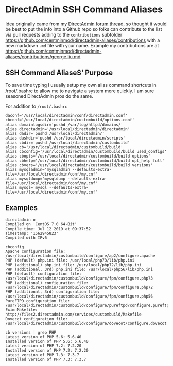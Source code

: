 # DirectAdmin SSH Command Aliases

Idea originally came from my [DirectAdmin forum thread](https://forum.directadmin.com/showthread.php?t=58333), so thought it would be best to put the info into a Github repo so folks can contribute to the list via pull requests adding to the `contributions` subfolder https://github.com/centminmod/directadmin-aliases/contributions with a new markdown `.md` file with your name. Example my contributions are at https://github.com/centminmod/directadmin-aliases/contributions/george.liu.md 

## SSH Command AliaseS' Purpose

To save time typing I usually setup my own alias command shortcuts in /root/.bashrc to allow me to navigate a system more quickly. I am sure seasoned DirectAdmin pros do the same.

For addition to `/root/.bashrc`

```
daconf='/usr/local/directadmin/conf/directadmin.conf'
cbconf='/usr/local/directadmin/custombuild/options.conf'
alias domainlogsdir='pushd /var/log/httpd/domains/'
alias directadmin='/usr/local/directadmin/directadmin'
alias dadir='pushd /usr/local/directadmin/'
alias dashdir='pushd /usr/local/directadmin/scripts'
alias cbdir='pushd /usr/local/directadmin/custombuild'
alias cb='/usr/local/directadmin/custombuild/build'
alias cbconfig='/usr/local/directadmin/custombuild/build used_configs'
alias cbopts='/usr/local/directadmin/custombuild/build options'
alias cbhelp='/usr/local/directadmin/custombuild/build opt_help full'
alias cbvers='/usr/local/directadmin/custombuild/build versions'
alias mysqladmin='mysqladmin --defaults-extra-file=/usr/local/directadmin/conf/my.cnf'
alias mysqldump='mysqldump --defaults-extra-file=/usr/local/directadmin/conf/my.cnf'
alias mysql='mysql --defaults-extra-file=/usr/local/directadmin/conf/my.cnf'
```

## Examples

```
directadmin o
Compiled on 'CentOS 7.0 64-Bit'
Compile time: Jul 12 2019 at 09:37:52
Timestamp: '1562945823'
Compiled with IPv6
```

```
cbconfig
Apache configuration file: /usr/local/directadmin/custombuild/configure/ap2/configure.apache
PHP (default) php.ini file: /usr/local/php73/lib/php.ini
PHP (additional) php.ini file: /usr/local/php72/lib/php.ini
PHP (additional, 3rd) php.ini file: /usr/local/php56/lib/php.ini
PHP (default) configuration file: /usr/local/directadmin/custombuild/configure/fpm/configure.php73
PHP (additional) configuration file: /usr/local/directadmin/custombuild/configure/fpm/configure.php72
PHP (additional, 3rd) configuration file: /usr/local/directadmin/custombuild/configure/fpm/configure.php56
PureFTPD configuration file: /usr/local/directadmin/custombuild/configure/pureftpd/configure.pureftpd
Exim Makefile: http://files2.directadmin.com/services/custombuild/Makefile
Dovecot configuration file: /usr/local/directadmin/custombuild/configure/dovecot/configure.dovecot
```

```
cb versions | grep PHP
Latest version of PHP 5.6: 5.6.40
Installed version of PHP 5.6: 5.6.40
Latest version of PHP 7.2: 7.2.20
Installed version of PHP 7.2: 7.2.20
Latest version of PHP 7.3: 7.3.7
Installed version of PHP 7.3: 7.3.7
```
